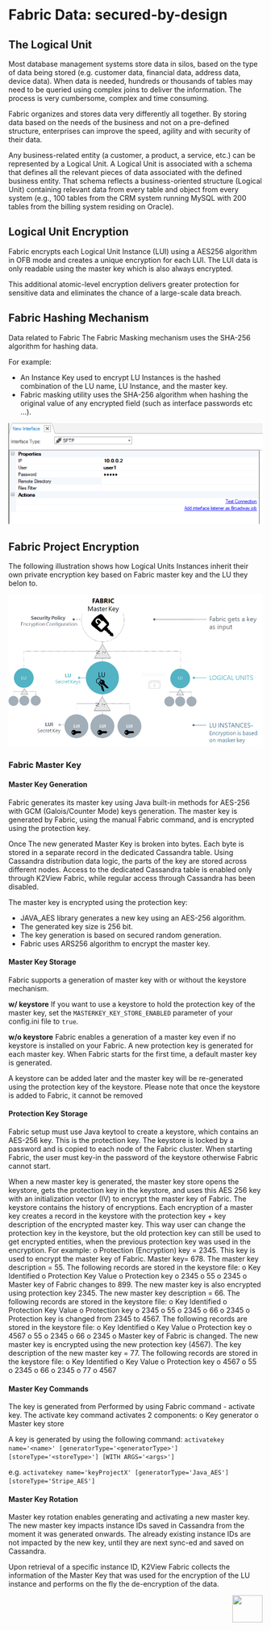 # **Fabric Data: secured-by-design** 



## The Logical Unit 

Most database management systems store data in silos, based on the type of data being stored (e.g. customer data, financial data, address data, device data). When data is needed, hundreds or thousands of tables may need to be queried using complex joins to deliver the information. The process is very cumbersome, complex and time consuming.  

Fabric organizes and stores data very differently all together. By storing data based on the needs of the business and not on a pre-defined structure, enterprises can improve the speed, agility and with security of their data. 

Any business-related entity (a customer, a product, a service, etc.) can be represented by a Logical Unit. A Logical Unit is associated with a schema that defines all the relevant pieces of data associated with the defined business entity. That schema reflects a business-oriented structure (Logical Unit) containing relevant data from every table and object from every system (e.g., 100 tables from the CRM system running MySQL with 200 tables from the billing system residing on Oracle).



## Logical Unit Encryption 

Fabric encrypts each Logical Unit Instance (LUI) using a AES256 algorithm in OFB mode and creates a unique encryption for each LUI. The LUI data is only readable using the master key which is also always encrypted. 

This additional atomic-level encryption delivers greater protection for sensitive data and eliminates the chance of a large-scale data breach.



## Fabric Hashing Mechanism

Data related to Fabric The Fabric Masking mechanism uses the SHA-256 algorithm for hashing data. 

For example:

- An Instance Key used to encrypt LU Instances is the hashed combination of the LU name, LU Instance, and the master key.
- Fabric masking utility uses the SHA-256 algorithm when hashing the original value of any encrypted field (such as interface passwords etc ...).

<img src="/articles/26_fabric_security/images/01_hashing_data.PNG">



## Fabric Project Encryption

The following illustration shows how Logical Units Instances inherit their own private encryption key based on Fabric master key and the LU they belon to.

<img src="/articles/26_fabric_security/images/02_fabric_encryption_process.png">

### Fabric Master Key 

#### Master Key Generation

Fabric generates its master key using Java built-in methods for AES-256 with GCM (Galois/Counter Mode) keys generation. 
The master key is generated by Fabric, using the manual Fabric command, and is encrypted using the protection key. 

Once The new generated Master Key is broken into bytes. Each byte is stored in a separate record in the dedicated Cassandra table. 
Using Cassandra distribution data logic, the parts of the key are stored across different nodes. 
Access to the dedicated Cassandra table is enabled only through K2View Fabric, while regular access through Cassandra has been disabled.

The master key is encrypted using the protection key:
- JAVA_AES library generates a new key using an AES-256 algorithm. 
- The generated key size is 256 bit. 
- The key generation is based on secured random generation.
- Fabric uses ARS256 algorithm to encrypt the master key.


#### Master Key Storage

Fabric supports a generation of master key with or without the keystore mechanism. 

**w/ keystore**
If you want to use a keystore to hold the protection key of the master key, set the ```MASTERKEY_KEY_STORE_ENABLED``` parameter of your config.ini file to ```true```.

**w/o keystore**
Fabric enables a generation of a master key even if no keystore is installed on your Fabric. A new protection key is generated for each master key. 
When Fabric starts for the first time, a default master key is generated.

A keystore can be added later and the master key will be re-generated using the protection key of the keystore. 
Please note that once the keystore is added to Fabric, it cannot be removed


#### Protection Key Storage

Fabric setup must use Java keytool to create a keystore, which contains an AES-256 key. This is the protection key.
The keystore is locked by a password and is copied to each node of the Fabric cluster.
When starting Fabric, the user must key-in the password of the keystore otherwise Fabric cannot start.

When a new master key is generated, the master key store opens the keystore, gets the protection key in the keystore, and uses this AES 256 key with an initialization vector (IV) to encrypt the master key of Fabric. 
The keystore contains the history of encryptions. Each encryption of a master key creates a record in the keystore with the protection key + key description of the encrypted master key. 
This way user can change the protection key in the keystore, but the old protection key can still be used to get encrypted entities, when the previous protection key was used in the encryption.
For example:
o	Protection (Encryption) key = 2345. This key is used to encrypt the master key of Fabric. Master key= 678. The master key description = 55. The following records are stored in the keystore file:
o	Key Identified	o	Protection Key Value
o	Protection key	o	2345
o	55	o	2345
o	Master key of Fabric changes to 899. The new master key is also encrypted using protection key 2345. The new master key description = 66. The following records are stored in the keystore file:
o	Key Identified	o	Protection Key Value
o	Protection key	o	2345
o	55	o	2345
o	66	o	2345
o	Protection key is changed from 2345 to 4567. The following records are stored in the keystore file:
o	Key Identified	o	Key Value
o	Protection key	o	4567
o	55	o	2345
o	66	o	2345
o	Master key of Fabric is changed. The new master key is encrypted using the new protection key (4567). The key description of the new master key = 77. The following records are stored in the keystore file:
o	Key Identified	o	Key Value
o	Protection key	o	4567
o	55	o	2345
o	66	o	2345
o	77	o	4567


#### Master Key Commands

The key is generated from Performed by using Fabric command - activate key. The activate key command activates 2 components:
o	Key generator
o	Master key store

A key is generated by using the following command:
```activatekey name='<name>' [generatorType='<generatorType>'] [storeType='<storeType>'] [WITH ARGS='<args>']```

e.g.
```activatekey name='keyProjectX' [generatorType='Java_AES'] [storeType='Stripe_AES']```


#### Master Key Rotation

Master key rotation enables generating and activating a new master key. The new master key impacts instance IDs saved in Cassandra from the moment it was generated onwards. The already existing instance IDs are not impacted by the new key, until they are next sync-ed and saved on Cassandra.

Upon retrieval of a specific instance ID, K2View Fabric collects the information of the Master Key that was used for the encryption of the LU instance and performs on the fly the de-encryption of the data.






[<img align="right" width="60" height="54" src="/articles/images/Next.png">](/articles/20_jobs_and_batch_services/02_jobs_flow_and_status.md) 

